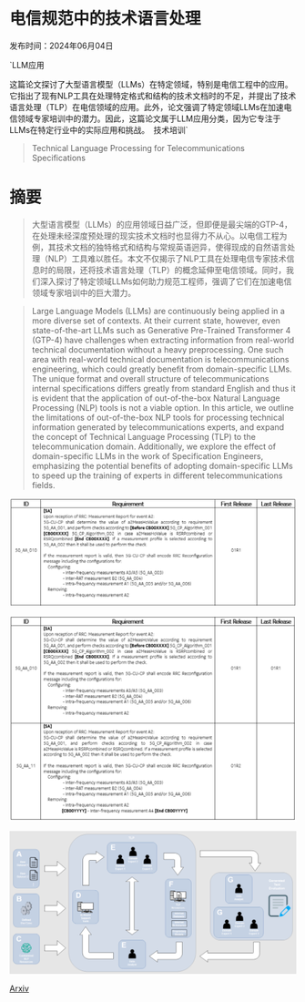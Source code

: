 # 电信规范中的技术语言处理

发布时间：2024年06月04日

`LLM应用

这篇论文探讨了大型语言模型（LLMs）在特定领域，特别是电信工程中的应用。它指出了现有NLP工具在处理特定格式和结构的技术文档时的不足，并提出了技术语言处理（TLP）在电信领域的应用。此外，论文强调了特定领域LLMs在加速电信领域专家培训中的潜力。因此，这篇论文属于LLM应用分类，因为它专注于LLMs在特定行业中的实际应用和挑战。` `技术培训`

> Technical Language Processing for Telecommunications Specifications

# 摘要

> 大型语言模型（LLMs）的应用领域日益广泛，但即便是最尖端的GTP-4，在处理未经深度预处理的现实技术文档时也显得力不从心。以电信工程为例，其技术文档的独特格式和结构与常规英语迥异，使得现成的自然语言处理（NLP）工具难以胜任。本文不仅揭示了NLP工具在处理电信专家技术信息时的局限，还将技术语言处理（TLP）的概念延伸至电信领域。同时，我们深入探讨了特定领域LLMs如何助力规范工程师，强调了它们在加速电信领域专家培训中的巨大潜力。

> Large Language Models (LLMs) are continuously being applied in a more diverse set of contexts. At their current state, however, even state-of-the-art LLMs such as Generative Pre-Trained Transformer 4 (GTP-4) have challenges when extracting information from real-world technical documentation without a heavy preprocessing. One such area with real-world technical documentation is telecommunications engineering, which could greatly benefit from domain-specific LLMs. The unique format and overall structure of telecommunications internal specifications differs greatly from standard English and thus it is evident that the application of out-of-the-box Natural Language Processing (NLP) tools is not a viable option. In this article, we outline the limitations of out-of-the-box NLP tools for processing technical information generated by telecommunications experts, and expand the concept of Technical Language Processing (TLP) to the telecommunication domain. Additionally, we explore the effect of domain-specific LLMs in the work of Specification Engineers, emphasizing the potential benefits of adopting domain-specific LLMs to speed up the training of experts in different telecommunications fields.

![电信规范中的技术语言处理](../../../paper_images/2406.02325/x1.png)

![电信规范中的技术语言处理](../../../paper_images/2406.02325/x2.png)

![电信规范中的技术语言处理](../../../paper_images/2406.02325/x3.png)

[Arxiv](https://arxiv.org/abs/2406.02325)